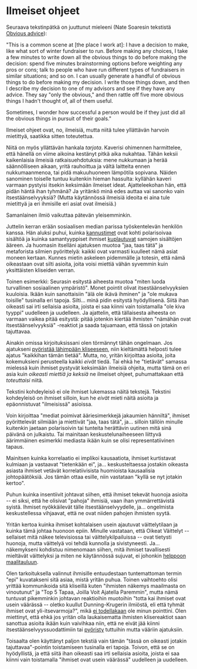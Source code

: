 # Ilmeiset ohjeet

Seuraava tekstinpätkä on juuttunut mieleeni (Nate Soaresin tekstistä [Obvious advice](https://mindingourway.com/obvious-advice/)):

"This is a common scene at [the place I work at]: I have a decision to make, like what sort of winter fundraiser to run. Before making any choices, I take a few minutes to write down all the obvious things to do before making the decision: spend five minutes brainstorming options before weighting any pros or cons; talk to people who have run different types of fundraisers in similar situations; and so on. I can usually generate a handful of obvious things to do before making my decision. I write those things down, and then I describe my decision to one of my advisors and see if they have any advice. They say "only the obvious," and then rattle off five more obvious things I hadn't thought of, all of them useful.

Sometimes, I wonder how successful a person would be if they just did all the obvious things in pursuit of their goals."

Ilmeiset ohjeet ovat, no, ilmeisiä, mutta niitä tulee yllättävän harvoin mietittyä, saatikka sitten toteutettua.

Niitä on myös yllättävän hankala *tarjota*. Kaverisi ohimennen harmittelee, että hänellä on viime aikoina kestänyt pitkä aika nukahtaa. Tähän keksii kaikenlaisia ilmeisiä ratkaisuehdotuksia: mene nukkumaan ja herää säännölliseen aikaan, yritä rauhoittua ja vältä laitteita ennen nukkumaanmenoa, tai pidä makuuhuoneen lämpötila sopivana. Näiden sanominen toiselle tuntuu kuitenkin hieman hassulta: kyllähän kaveri varmaan pystyisi itsekin keksimään ilmeiset ideat. Ajatteleekohan hän, että pidän häntä ihan tyhmänä? Ja yritänkö minä edes auttaa vai sanonko vain itsestäänselvyyksiä? (Mutta käytännössä ilmeisiä ideoita ei aina tule mietittyä ja eri ihmisille eri asiat ovat ilmeisiä.)

Samanlainen ilmiö vaikuttaa pätevän yleisemminkin.

Juttelin kerran erään sosiaalisen median parissa työskentelevän henkilön kanssa. Hän aluksi puhui, kuinka [kannustimet](https://ollij.fi/epi/insentiivit) ovat kohti polarisoivaa sisältöä ja kuinka samantyyppiset ihmiset [kuplautuvat](https://ollij.fi/epi/leveat_jakaumat) samojen sisältöjen ääreen. Ja huomasin itselläni ajatuksen muotoa "jaa, taas tätä" ja metaforista silmien pyörittelyä: kaikki ovat varmasti kuulleet nämä asiat moneen kertaan. Kunnes mietin askeleen pidemmälle ja totesin, että nämä oikeastaan ovat silti asioita, joita voisi miettiä vähän syvemmin kuin yksittäisten kliseiden verran.

Toinen esimerkki: Seurasin esitystä aiheesta muotoa "miten luoda turvallinen sosiaalinen ympäristö". Monet pointit olivat itsestäänselvyyksien kuuloisia. Ikään kuin sanottaisiin "älä ole ikävä ihminen" ja "ole mukava toisille" tusinalla eri tapoja. Silti... minä pidin esitystä hyödyllisenä. Siitä ihan oikeasti sai irti sellaisia asioita, joista ei saa kiinni vain toistamalla "ole kiva tyyppi" uudelleen ja uudelleen. Ja ajattelin, että tällaisesta aiheesta on varmaan vaikea pitää esitystä: pitää jotenkin kiertää ihmisten "nämähän ovat itsestäänselvyyksiä" -reaktiot ja saada tajuamaan, että tässä on jotakin tajuttavaa.

Ainakin omissa kirjoituksissani olen törmännyt tähän ongelmaan. Jos ajatukseni [pyöristää lähimpään kliseeseen](https://ollij.fi/epi/sumuiset_ajatukset), niin kieltämättä helposti tulee ajatus "kaikkihan tämän tietää". Mutta, no, yritän kirjoittaa asioita, joita kokemuksieni perusteella kaikki *eivät* tiedä. Tai ehkä he "tietävät" samassa mielessä kuin ihmiset pystyvät keksimään ilmeisiä ohjeita, mutta tämä on eri asia kuin *oikeasti miettiä ja keksiä* ne ilmeiset ohjeet, puhumattakaan että *toteuttaisi* niitä.

Tekstini kohdeyleisö ei ole ihmiset lukemassa näitä tekstejä. Tekstini kohdeyleisö on ihmiset silloin, kun he *eivät* mieti näitä asioita ja epäonnistuvat "ilmeisissä" asioissa.

Voin kirjoittaa "mediat poimivat ääriesimerkkejä jakaumien hänniltä", ihmiset pyörittelevät silmiään ja miettivät "jaa, taas tätä", ja... silloin tällöin minulle kuitenkin jaetaan polarisoivin tai tunteita herättävin uutinen mitä sinä päivänä on julkaistu. Tai mainitaan keskustelunaiheeseen liittyvä äärimmäinen esimerkki mediasta ikään kuin se olisi representatiivinen tapaus.

Mainitsen kuinka korrelaatio ei implikoi kausaatiota, ihmiset kurtistavat kulmiaan ja vastaavat "tietenkään ei", ja... keskusteltaessa jostakin oikeasta asiasta ihmiset vetävät korrelatiivisista huomioista kausaalisia johtopäätöksiä. Jos tämän ottaa esille, niin vastataan "kyllä se nyt jotakin kertoo".

Puhun kuinka insentiivit johtavat siihen, että ihmiset tekevät huonoja asioita -- ei siksi, että he olisivat "pahoja" ihmisiä, vaan ihan ymmärrettävistä syistä. Ihmiset nyökkäilevät tälle itsestäänselvyydelle, ja... ongelmista keskustellessa vihjaavat, että ne ovat niiden pahojen ihmisten syytä.

Yritän kertoa kuinka ihmiset kohtalaisen usein ajautuvat väittelytilaan ja kuinka tämä johtaa huonoon epiin. Minulle vastataan, että Oikeat Väittelyt -- sellaiset mitä näkee televisiossa tai väittelykilpailuissa -- ovat tietysti huonoja, mutta väittelyä voi tehdä kunnolla ja sivistyneesti. Ja... näkemykseni kohdistuu nimenomaan siihen, mitä ihmiset tavallisesti mieltävät väittelyksi ja miten ne käytännössä sujuvat, ei johonkin [helppoon maalitauluun](https://ollij.fi/epi/helpot_maalitaulut).

Olen tarkoituksella valinnut ihmisille entuudestaan tuntemattoman termin "epi" kuvatakseni sitä asiaa, mistä yritän puhua. Toinen vaihtoehto olisi yrittää kommunikoida sitä kliseillä kuten "ihmisten näkemys maailmasta on vinoutunut" ja "Top 5 Tapaa, Joilla Voit Ajatella Paremmin", mutta nämä tuntuvat pikemminkin johtavan reaktioihin muotoihin "totta kai ihmiset ovat usein väärässä -- oletko kuullut Dunning-Krugerin ilmiöstä, eli että tyhmät ihmiset ovat yli-itsevarmoja?", mikä [ei todellakaan](https://ollij.fi/epi/helpot_maalitaulut) ole minun pointtini. Olen miettinyt, että ehkä jos yritän olla laukaisematta ihmisten klisereaktiot saan sanottua asioita ikään kuin vaivihkaa niin, että ne eivät jää kiinni itsestäänselvyyssuodattimiin tai [pyöristy](https://ollij.fi/epi/sumuiset_ajatukset) tuttuihin mutta vääriin ajatuksiin.

Toisaalta olen käyttänyt paljon tekstiä vain tämän "tässä on oikeasti jotakin tajuttavaa"-pointin toistamiseen tusinalla eri tapoja. Toivon, että se on hyödyllistä, ja että siitä ihan oikeasti saa irti sellaisia asioita, joista ei saa kiinni vain toistamalla "ihmiset ovat usein väärässä" uudelleen ja uudelleen.

